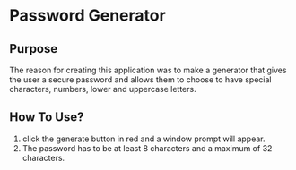 # Password Generator

## Purpose
The reason for creating this application was to make a generator that gives the user a secure password and allows them to choose to have special characters, numbers, lower and uppercase letters.

## How To Use?
1. click the generate button in red and a window prompt will appear.
2. The password has to be at least 8 characters and a maximum of 32 characters.


